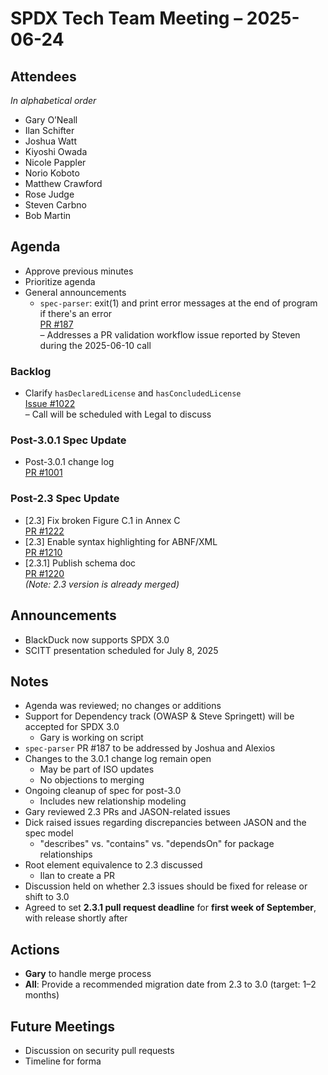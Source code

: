 # SPDX Tech Team Meeting – 2025-06-24

## Attendees  
*In alphabetical order*  
- Gary O’Neall  
- Ilan Schifter  
- Joshua Watt  
- Kiyoshi Owada  
- Nicole Pappler  
- Norio Koboto  
- Matthew Crawford  
- Rose Judge  
- Steven Carbno  
- Bob Martin  

## Agenda  
- Approve previous minutes  
- Prioritize agenda  
- General announcements  
  - `spec-parser`: exit(1) and print error messages at the end of program if there's an error  
    [PR #187](https://github.com/spdx/spec-parser/pull/187)  
    – Addresses a PR validation workflow issue reported by Steven during the 2025-06-10 call

### Backlog  
- Clarify `hasDeclaredLicense` and `hasConcludedLicense`  
  [Issue #1022](https://github.com/spdx/spdx-3-model/issues/1022)  
  – Call will be scheduled with Legal to discuss  

### Post-3.0.1 Spec Update  
- Post-3.0.1 change log  
  [PR #1001](https://github.com/spdx/spdx-3-model/pull/1001)  

### Post-2.3 Spec Update  
- [2.3] Fix broken Figure C.1 in Annex C  
  [PR #1222](https://github.com/spdx/spdx-spec/pull/1222)  
- [2.3] Enable syntax highlighting for ABNF/XML  
  [PR #1210](https://github.com/spdx/spdx-spec/pull/1210)  
- [2.3.1] Publish schema doc  
  [PR #1220](https://github.com/spdx/spdx-spec/pull/1220)  
  *(Note: 2.3 version is already merged)*  

## Announcements  
- BlackDuck now supports SPDX 3.0  
- SCITT presentation scheduled for July 8, 2025  

## Notes  
- Agenda was reviewed; no changes or additions  
- Support for Dependency track (OWASP & Steve Springett) will be accepted for SPDX 3.0  
  - Gary is working on script  
- `spec-parser` PR #187 to be addressed by Joshua and Alexios  
- Changes to the 3.0.1 change log remain open  
  - May be part of ISO updates  
  - No objections to merging  
- Ongoing cleanup of spec for post-3.0  
  - Includes new relationship modeling  
- Gary reviewed 2.3 PRs and JASON-related issues  
- Dick raised issues regarding discrepancies between JASON and the spec model  
  - "describes" vs. "contains" vs. "dependsOn" for package relationships  
- Root element equivalence to 2.3 discussed  
  - Ilan to create a PR  
- Discussion held on whether 2.3 issues should be fixed for release or shift to 3.0  
- Agreed to set **2.3.1 pull request deadline** for **first week of September**, with release shortly after  

## Actions  
- **Gary** to handle merge process  
- **All**: Provide a recommended migration date from 2.3 to 3.0 (target: 1–2 months)  

## Future Meetings  
- Discussion on security pull requests  
- Timeline for forma
